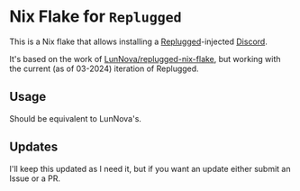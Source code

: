 # Nix Flake for `Replugged`

This is a Nix flake that allows installing a [Replugged](https://github.com/replugged-org/replugged)-injected [Discord](https://discord.com).

It's based on the work of [LunNova/replugged-nix-flake](https://github.com/LunNova/replugged-nix-flake), but working with the current (as of 03-2024) iteration of Replugged.

## Usage

Should be equivalent to LunNova's.

## Updates

I'll keep this updated as I need it, but if you want an update either submit an Issue or a PR.
